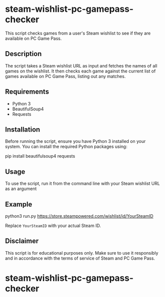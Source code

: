 # steam-wishlist-pc-gamepass-checker

This script checks games from a user's Steam wishlist to see if they are available on PC Game Pass.

## Description

The script takes a Steam wishlist URL as input and fetches the names of all games on the wishlist. It then checks each game against the current list of games available on PC Game Pass, listing out any matches.

## Requirements

- Python 3
- BeautifulSoup4
- Requests

## Installation

Before running the script, ensure you have Python 3 installed on your system. You can install the required Python packages using:

pip install beautifulsoup4 requests

## Usage

To use the script, run it from the command line with your Steam wishlist URL as an argument

## Example
python3 run.py https://store.steampowered.com/wishlist/id/YourSteamID

Replace `YourSteamID` with your actual Steam ID.

## Disclaimer

This script is for educational purposes only. Make sure to use it responsibly and in accordance with the terms of service of Steam and PC Game Pass.

# steam-wishlist-pc-gamepass-checker
